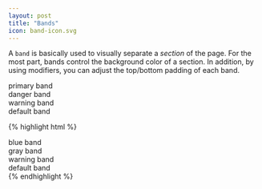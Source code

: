 ```yaml
---
layout: post
title: "Bands"
icon: band-icon.svg
---
```

A `band` is basically used to visually separate a _section_ of the page. For the most part, bands control the background color of a section. In addition, by using modifiers, you can adjust the top/bottom padding of each band.

<div class="demo">
    <div class="band band--primary-light demo--block--SPACE">primary band</div>
    <div class="band band--danger demo--block--SPACE">danger band</div>
    <div class="band band--warning demo--block--SPACE">warning band</div>
    <div class="band demo--block--SPACE">default band</div>
</div>

{% highlight html %}
<html>
    <body>
        <div class="band band--primary-light">
            blue band
        </div>
        <div class="band band--danger">
            gray band
        </div>
        <div class="band band--warning">
            warning band
        </div>
        <div class="band">
            default band
        </div>
    </body>
</html>
{% endhighlight %}
